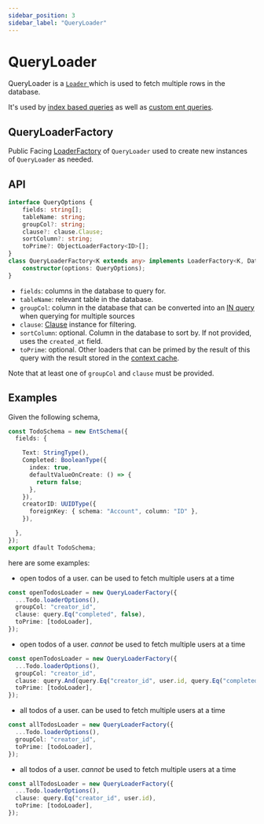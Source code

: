```yaml
---
sidebar_position: 3
sidebar_label: "QueryLoader"
---
```


# QueryLoader

QueryLoader is a [ `Loader` ](/docs/loaders/loader) which is used to fetch multiple rows in the database.

It's used by [index based queries](/docs/core-concepts/ent-query#index-based-query) as well as [custom ent queries](/docs/custom-data-access/custom-queries#custom-entquery).

## QueryLoaderFactory

Public Facing [LoaderFactory](/docs/loaders/loader#loaderfactory) of `QueryLoader` used to create new instances of `QueryLoader` as needed.

## API

```ts
interface QueryOptions {
    fields: string[];
    tableName: string;
    groupCol?: string;
    clause?: clause.Clause;
    sortColumn?: string;
    toPrime?: ObjectLoaderFactory<ID>[];
}
class QueryLoaderFactory<K extends any> implements LoaderFactory<K, Data[]> {
    constructor(options: QueryOptions);
}
```

* `fields`: columns in the database to query for.
* `tableName`: relevant table in the database.
* `groupCol`: column in the database that can be converted into an [IN query](https://www.w3schools.com/sql/sql_in.asp) when querying for multiple sources
* `clause`: [Clause](/docs/advanced-topics/clause) instance for filtering.
* `sortColumn`: optional. Column in the database to sort by. If not provided, uses the `created_at` field.
* `toPrime`: optional. Other loaders that can be primed by the result of this query with the result stored in the [context cache](/docs/core-concepts/context-caching).

Note that at least one of `groupCol` and `clause` must be provided.

## Examples

Given the following schema, 

```ts title="src/schema/todo_schema.ts"
const TodoSchema = new EntSchema({
  fields: {

    Text: StringType(),
    Completed: BooleanType({
      index: true,
      defaultValueOnCreate: () => {
        return false;
      },
    }),
    creatorID: UUIDType({
      foreignKey: { schema: "Account", column: "ID" },
    }),

  }, 
}); 
export dfault TodoSchema; 

```

here are some examples:

* open todos of a user. can be used to fetch multiple users at a time

```ts
const openTodosLoader = new QueryLoaderFactory({
  ...Todo.loaderOptions(),
  groupCol: "creator_id",
  clause: query.Eq("completed", false),
  toPrime: [todoLoader],
});
```

* open todos of a user. *cannot* be used to fetch multiple users at a time

```ts
const openTodosLoader = new QueryLoaderFactory({
  ...Todo.loaderOptions(),
  groupCol: "creator_id",
  clause: query.And(query.Eq("creator_id", user.id, query.Eq("completed", false)),
  toPrime: [todoLoader],
});
```

* all todos of a user. can be used to fetch multiple users at a time

```ts
const allTodosLoader = new QueryLoaderFactory({
  ...Todo.loaderOptions(),
  groupCol: "creator_id",
  toPrime: [todoLoader],
});
```

* all todos of a user. *cannot* be used to fetch multiple users at a time

```ts
const allTodosLoader = new QueryLoaderFactory({
  ...Todo.loaderOptions(),
  clause: query.Eq("creator_id", user.id),
  toPrime: [todoLoader],
});
```
